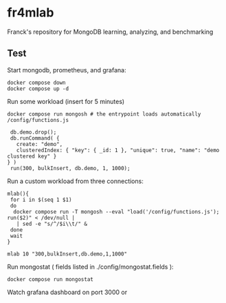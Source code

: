 # fr4mlab
Franck's repository for MongoDB learning, analyzing, and benchmarking

## Test

Start mongodb, prometheus, and grafana:
```
docker compose down
docker compose up -d
```

Run some workload (insert for 5 minutes)
```
docker compose run mongosh # the entrypoint loads automatically /config/functions.js

 db.demo.drop(); 
 db.runCommand( {
   create: "demo",
   clusteredIndex: { "key": { _id: 1 }, "unique": true, "name": "demo clustered key" }
} )
 run(300, bulkInsert, db.demo, 1, 1000);

```

Run a custom workload from three connections:
```
mlab(){
 for i in $(seq 1 $1)
 do
  docker compose run -T mongosh --eval "load('/config/functions.js'); run($2)" < /dev/null |
   | sed -e "s/^/$i\\t/" &
 done
 wait
}

mlab 10 "300,bulkInsert,db.demo,1,1000" 

```

Run mongostat ( fields listed in ./config/mongostat.fields ):
```
docker compose run mongostat

```

Watch grafana dashboard on port 3000 or 
